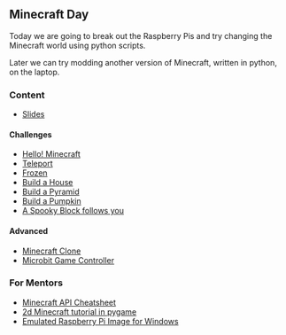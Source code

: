 ## Minecraft Day

Today we are going to break out the Raspberry Pis and try changing the Minecraft world
using python scripts.

Later we can try modding another version of Minecraft, written in python, on the laptop.


### Content

* [Slides](day-3.html)


#### Challenges

* [Hello! Minecraft](2.1-hello-world.md)
* [Teleport](2.1-teleport.md)
* [Frozen](2.1-frozen.md)
* [Build a House](2.3-build-a-house.md)
* [Build a Pyramid](2.4-build-a-pyramid.md)
* [Build a Pumpkin](2.5-pumpkin.md)
* [A Spooky Block follows you](2.5-creeper.md)
<!-- * [Build an Easter Egg](2.5-easter-egg.md) -->


#### Advanced

* [Minecraft Clone](3.1-minecraft-clone.md)
* [Microbit Game Controller](3.2-minecraft-microbit-game-controller.md)



### For Mentors

* [Minecraft API Cheatsheet](minecraft-api.cheatsheet.md)
* [2d Minecraft tutorial in pygame](http://usingpython.com/pygame/)
* [Emulated Raspberry Pi Image for Windows](https://sourceforge.net/projects/rpiqemuwindows/)
